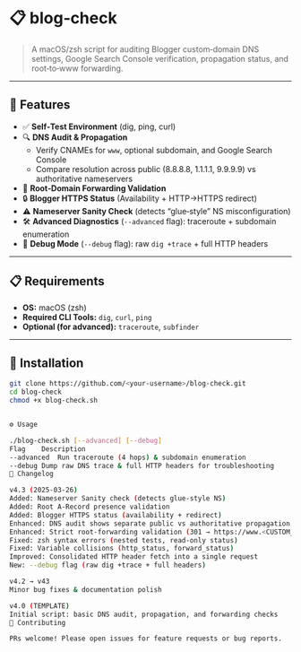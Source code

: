 # 📋 blog‑check

> A macOS/zsh script for auditing Blogger custom‑domain DNS settings, Google Search Console verification, propagation status, and root‑to‑www forwarding.

---

## 🚀 Features

- ✅ **Self‑Test Environment** (dig, ping, curl)
- 🔍 **DNS Audit & Propagation**  
  - Verify CNAMEs for `www`, optional subdomain, and Google Search Console  
  - Compare resolution across public (8.8.8.8, 1.1.1.1, 9.9.9.9) vs authoritative nameservers  
- 🔄 **Root‑Domain Forwarding Validation**  
- 🔒 **Blogger HTTPS Status** (Availability + HTTP→HTTPS redirect)  
- ⚠️ **Nameserver Sanity Check** (detects “glue‑style” NS misconfiguration)  
- 🛠 **Advanced Diagnostics** (`--advanced` flag): traceroute + subdomain enumeration  
- 🐞 **Debug Mode** (`--debug` flag): raw `dig +trace` + full HTTP headers  

---

## 📋 Requirements

- **OS:** macOS (zsh)  
- **Required CLI Tools:** `dig`, `curl`, `ping`  
- **Optional (for advanced):** `traceroute`, `subfinder`

---

## 💾 Installation

```bash
git clone https://github.com/<your-username>/blog-check.git
cd blog-check
chmod +x blog-check.sh


⚙️ Usage

./blog-check.sh [--advanced] [--debug]
Flag	Description
--advanced	Run traceroute (4 hops) & subdomain enumeration
--debug	Dump raw DNS trace & full HTTP headers for troubleshooting
📝 Changelog

v4.3 (2025‑03‑26)
Added: Nameserver Sanity check (detects glue‑style NS)
Added: Root A‑Record presence validation
Added: Blogger HTTPS status (availability + redirect)
Enhanced: DNS audit shows separate public vs authoritative propagation counts
Enhanced: Strict root‑forwarding validation (301 → https://www.<CUSTOM_DOMAIN>/)
Fixed: zsh syntax errors (nested tests, read‑only status)
Fixed: Variable collisions (http_status, forward_status)
Improved: Consolidated HTTP header fetch into a single request
New: --debug flag (raw dig +trace + full headers)

v4.2 → v43
Minor bug fixes & documentation polish

v4.0 (TEMPLATE)
Initial script: basic DNS audit, propagation, and forwarding checks
🤝 Contributing

PRs welcome! Please open issues for feature requests or bug reports.
